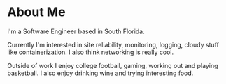 # About Me

I'm a Software Engineer based in South Florida.

Currently I'm interested in site reliability, monitoring, logging, cloudy stuff like containerization. I also think networking is really cool.

Outside of work I enjoy college football, gaming, working out and playing basketball. I also enjoy drinking wine and trying interesting food.


